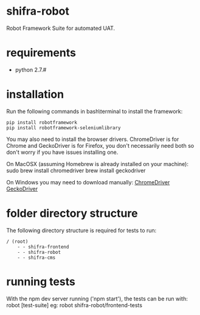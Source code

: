 # shifra-robot
Robot Framework Suite for automated UAT.

# requirements
 - python 2.7.#

# installation
Run the following commands in bash\terminal to install the framework:

	pip install robotframework
	pip install robotframework-seleniumlibrary 

You may also need to install the browser drivers. 
ChromeDriver is for Chrome and GeckoDriver is for Firefox, you don't necessarily need both so don't worry if you have issues installing one.

On MacOSX (assuming Homebrew is already installed on your machine):
	sudo brew install chromedriver
	brew install geckodriver

On Windows you may need to download manually:
	[ChromeDriver](https://sites.google.com/a/chromium.org/chromedriver/)
	[GeckoDriver](https://github.com/mozilla/geckodriver)

# folder directory structure
The following directory structure is required for tests to run:

	/ (root)
		- - shifra-frontend
		- - shifra-robot
		- - shifra-cms

# running tests
With the npm dev server running ('npm start'), the tests can be run with:
	robot [test-suite]
eg:
	robot shifra-robot/frontend-tests